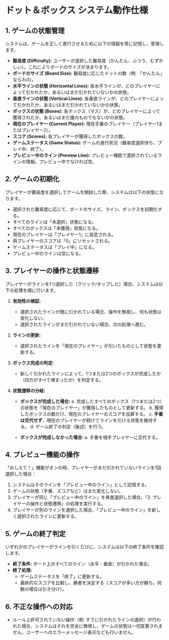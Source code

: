 # ドット＆ボックス システム動作仕様

## 1. ゲームの状態管理
システムは、ゲームを正しく進行させるために以下の情報を常に記憶し、管理します。

-   **難易度 (Difficulty):** ユーザーが選択した難易度（かんたん、ふつう、むずかしい）。これによりボードのサイズが決まります。
-   **ボードのサイズ (Board Size):** 難易度に応じたドットの数（例: 「かんたん」なら3x3）。
-   **水平ラインの状態 (Horizontal Lines):** 各水平ラインが、どのプレイヤーによって引かれたか、あるいはまだ引かれていないかの状態。
-   **垂直ラインの状態 (Vertical Lines):** 各垂直ラインが、どのプレイヤーによって引かれたか、あるいはまだ引かれていないかの状態。
-   **ボックスの状態 (Boxes):** 各ボックス（マス）が、どのプレイヤーによって獲得されたか、あるいはまだ誰のものでもないかの状態。
-   **現在のプレイヤー (Current Player):** 現在手番のプレイヤー（プレイヤー1またはプレイヤー2）。
-   **スコア (Scores):** 各プレイヤーが獲得したボックスの数。
-   **ゲームステータス (Game Status):** ゲームの進行状況（難易度選択待ち、プレイ中、終了）。
-   **プレビュー中のライン (Preview Line):** プレビュー機能で選択されているラインの情報。プレビュー中でなければ空。

## 2. ゲームの初期化
プレイヤーが難易度を選択してゲームを開始した際、システムは以下の状態になります。

-   選択された難易度に応じて、ボードのサイズ、ライン、ボックスを初期化する。
-   すべてのラインは「未選択」状態になる。
-   すべてのボックスは「未獲得」状態になる。
-   現在のプレイヤーは「プレイヤー1」に設定される。
-   両プレイヤーのスコアは「0」にリセットされる。
-   ゲームステータスは「プレイ中」になる。
-   プレビュー中のラインは空になる。

## 3. プレイヤーの操作と状態遷移
プレイヤーがラインを1つ選択した（クリック/タップした）場合、システムは以下の処理を順に行います。

1.  **有効性の検証:**
    -   選択されたラインが既に引かれている場合、操作を無視し、何も状態は変化しない。
    -   選択されたラインがまだ引かれていない場合、次の処理へ進む。

2.  **ラインの更新:**
    -   選択されたラインを「現在のプレイヤー」が引いたものとして状態を更新する。

3.  **ボックス完成の判定:**
    -   新しく引かれたラインによって、1つまたは2つのボックスが完成したか（四方がすべて埋まったか）を判定する。

4.  **状態遷移の分岐:**
    -   **ボックスが完成した場合:**
        a.  完成したすべてのボックス（1つまたは2つ）の状態を「現在のプレイヤー」が獲得したものとして更新する。
        b.  獲得したボックスの数だけ、現在のプレイヤーのスコアを加算する。
        c.  **手番は交代せず**、現在のプレイヤーが続けてラインを引ける状態を維持する。
        d.  ゲーム終了の判定（後述）を行う。

    -   **ボックスが完成しなかった場合:**
        a.  手番を相手プレイヤーに交代する。

## 4. プレビュー機能の操作
「おしえて！」機能がオンの時、プレイヤーがまだ引かれていないラインを1回選択した場合：

1.  システムはそのラインを「プレビュー中のライン」として記憶する。
2.  ゲームの状態（手番、スコアなど）はまだ変化しない。
3.  プレイヤーが同じ「プレビュー中のライン」を再度選択した場合、「3. プレイヤーの操作と状態遷移」の処理を実行する。
4.  プレイヤーが別のラインを選択した場合、「プレビュー中のライン」を新しく選択されたラインに更新する。

## 5. ゲームの終了判定
いずれかのプレイヤーがラインを引くたびに、システムは以下の終了条件を確認します。

-   **終了条件:** ボード上のすべてのライン（水平・垂直）が引かれた場合。
-   **終了処理:**
    -   ゲームステータスを「終了」に更新する。
    -   最終的なスコアを比較し、勝者を決定する（スコアが多い方が勝ち。同数の場合は引き分け）。

## 6. 不正な操作への対応
-   ルール上許可されていない操作（例: すでに引かれたラインの選択）が行われた場合、システムはそれを完全に無視し、ゲームの状態は一切変更されません。ユーザーへのエラーメッセージ表示なども行いません。